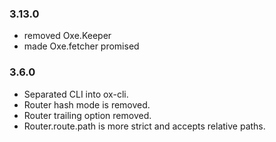 
### 3.13.0
- removed Oxe.Keeper
- made Oxe.fetcher promised 

### 3.6.0
- Separated CLI into ox-cli.
- Router hash mode is removed.
- Router trailing option removed.
- Router.route.path is more strict and accepts relative paths.
